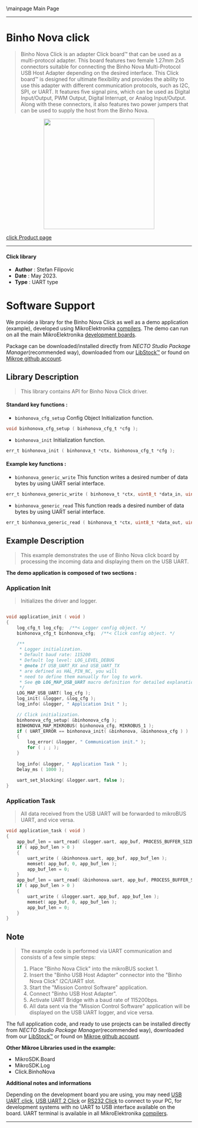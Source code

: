 \mainpage Main Page

---
# Binho Nova click

> Binho Nova Click is an adapter Click board™ that can be used as a multi-protocol adapter. This board features two female 1.27mm 2x5 connectors suitable for connecting the Binho Nova Multi-Protocol USB Host Adapter depending on the desired interface. This Click board™ is designed for ultimate flexibility and provides the ability to use this adapter with different communication protocols, such as I2C, SPI, or UART. It features five signal pins, which can be used as Digital Input/Output, PWM Output, Digital Interrupt, or Analog Input/Output. Along with these connectors, it also features two power jumpers that can be used to supply the host from the Binho Nova.

<p align="center">
  <img src="https://download.mikroe.com/images/click_for_ide/binhonova_click.png" height=300px>
</p>

[click Product page](https://www.mikroe.com/binho-nova-click)

---


#### Click library

- **Author**        : Stefan Filipovic
- **Date**          : May 2023.
- **Type**          : UART type


# Software Support

We provide a library for the Binho Nova Click
as well as a demo application (example), developed using MikroElektronika
[compilers](https://www.mikroe.com/necto-studio).
The demo can run on all the main MikroElektronika [development boards](https://www.mikroe.com/development-boards).

Package can be downloaded/installed directly from *NECTO Studio Package Manager*(recommended way), downloaded from our [LibStock&trade;](https://libstock.mikroe.com) or found on [Mikroe github account](https://github.com/MikroElektronika/mikrosdk_click_v2/tree/master/clicks).

## Library Description

> This library contains API for Binho Nova Click driver.

#### Standard key functions :

- `binhonova_cfg_setup` Config Object Initialization function.
```c
void binhonova_cfg_setup ( binhonova_cfg_t *cfg );
```

- `binhonova_init` Initialization function.
```c
err_t binhonova_init ( binhonova_t *ctx, binhonova_cfg_t *cfg );
```

#### Example key functions :

- `binhonova_generic_write` This function writes a desired number of data bytes by using UART serial interface.
```c
err_t binhonova_generic_write ( binhonova_t *ctx, uint8_t *data_in, uint16_t len );
```

- `binhonova_generic_read` This function reads a desired number of data bytes by using UART serial interface.
```c
err_t binhonova_generic_read ( binhonova_t *ctx, uint8_t *data_out, uint16_t len );
```

## Example Description

> This example demonstrates the use of Binho Nova click board by processing the incoming data and displaying them on the USB UART.

**The demo application is composed of two sections :**

### Application Init

> Initializes the driver and logger.

```c

void application_init ( void )
{
    log_cfg_t log_cfg;  /**< Logger config object. */
    binhonova_cfg_t binhonova_cfg;  /**< Click config object. */

    /** 
     * Logger initialization.
     * Default baud rate: 115200
     * Default log level: LOG_LEVEL_DEBUG
     * @note If USB_UART_RX and USB_UART_TX 
     * are defined as HAL_PIN_NC, you will 
     * need to define them manually for log to work. 
     * See @b LOG_MAP_USB_UART macro definition for detailed explanation.
     */
    LOG_MAP_USB_UART( log_cfg );
    log_init( &logger, &log_cfg );
    log_info( &logger, " Application Init " );

    // Click initialization.
    binhonova_cfg_setup( &binhonova_cfg );
    BINHONOVA_MAP_MIKROBUS( binhonova_cfg, MIKROBUS_1 );
    if ( UART_ERROR == binhonova_init( &binhonova, &binhonova_cfg ) ) 
    {
        log_error( &logger, " Communication init." );
        for ( ; ; );
    }
    
    log_info( &logger, " Application Task " );
    Delay_ms ( 1000 );
    
    uart_set_blocking( &logger.uart, false );
}

```

### Application Task

> All data received from the USB UART will be forwarded to mikroBUS UART, and vice versa.

```c
void application_task ( void )
{
    app_buf_len = uart_read( &logger.uart, app_buf, PROCESS_BUFFER_SIZE );
    if ( app_buf_len > 0 ) 
    {
        uart_write ( &binhonova.uart, app_buf, app_buf_len );
        memset( app_buf, 0, app_buf_len );
        app_buf_len = 0;
    }
    app_buf_len = uart_read( &binhonova.uart, app_buf, PROCESS_BUFFER_SIZE );
    if ( app_buf_len > 0 ) 
    {
        uart_write ( &logger.uart, app_buf, app_buf_len );
        memset( app_buf, 0, app_buf_len );
        app_buf_len = 0;
    }
}
```

## Note

> The example code is performed via UART communication and consists of a few simple steps:
> 1. Place "Binho Nova Click" into the mikroBUS socket 1.
> 2. Insert the "Binho USB Host Adapter" connector into the "Binho Nova Click" I2C/UART slot.
> 3. Start the "Mission Control Software" application.
> 4. Connect "Binho USB Host Adapter".
> 5. Activate UART Bridge with a baud rate of 115200bps.
> 6. All data sent via the "Mission Control Software" application will be displayed on the USB UART logger, and vice versa.

The full application code, and ready to use projects can be installed directly from *NECTO Studio Package Manager*(recommended way), downloaded from our [LibStock&trade;](https://libstock.mikroe.com) or found on [Mikroe github account](https://github.com/MikroElektronika/mikrosdk_click_v2/tree/master/clicks).

**Other Mikroe Libraries used in the example:**

- MikroSDK.Board
- MikroSDK.Log
- Click.BinhoNova

**Additional notes and informations**

Depending on the development board you are using, you may need
[USB UART click](https://www.mikroe.com/usb-uart-click),
[USB UART 2 Click](https://www.mikroe.com/usb-uart-2-click) or
[RS232 Click](https://www.mikroe.com/rs232-click) to connect to your PC, for
development systems with no UART to USB interface available on the board. UART
terminal is available in all MikroElektronika
[compilers](https://shop.mikroe.com/compilers).

---

